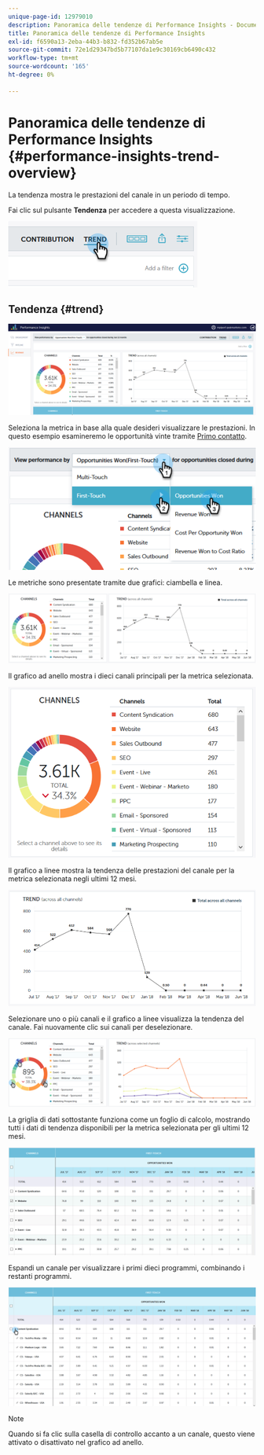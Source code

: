 ```yaml
---
unique-page-id: 12979010
description: Panoramica delle tendenze di Performance Insights - Documenti Marketo - Documentazione del prodotto
title: Panoramica delle tendenze di Performance Insights
exl-id: f6590a13-2eba-44b3-b832-fd352b67ab5e
source-git-commit: 72e1d29347bd5b77107da1e9c30169cb6490c432
workflow-type: tm+mt
source-wordcount: '165'
ht-degree: 0%

---
```


# Panoramica delle tendenze di Performance Insights {#performance-insights-trend-overview}

La tendenza mostra le prestazioni del canale in un periodo di tempo.

Fai clic sul pulsante **Tendenza** per accedere a questa visualizzazione.

![](assets/1.png)

## Tendenza {#trend}

![](assets/2-1.png)

Seleziona la metrica in base alla quale desideri visualizzare le prestazioni. In questo esempio esamineremo le opportunità vinte tramite [Primo contatto](/help/marketo/product-docs/reporting/revenue-cycle-analytics/revenue-tools/attribution/understanding-attribution.md).

![](assets/3-2.png)

Le metriche sono presentate tramite due grafici: ciambella e linea.

![](assets/4-1.png)

Il grafico ad anello mostra i dieci canali principali per la metrica selezionata.

![](assets/5-2.png)

Il grafico a linee mostra la tendenza delle prestazioni del canale per la metrica selezionata negli ultimi 12 mesi.

![](assets/6-1.png)

Selezionare uno o più canali e il grafico a linee visualizza la tendenza del canale. Fai nuovamente clic sui canali per deselezionare.

![](assets/7.png)

La griglia di dati sottostante funziona come un foglio di calcolo, mostrando tutti i dati di tendenza disponibili per la metrica selezionata per gli ultimi 12 mesi.

![](assets/8.png)

Espandi un canale per visualizzare i primi dieci programmi, combinando i restanti programmi.

![](assets/9-1.png)

>[!NOTE]
>
>Quando si fa clic sulla casella di controllo accanto a un canale, questo viene attivato o disattivato nel grafico ad anello.
